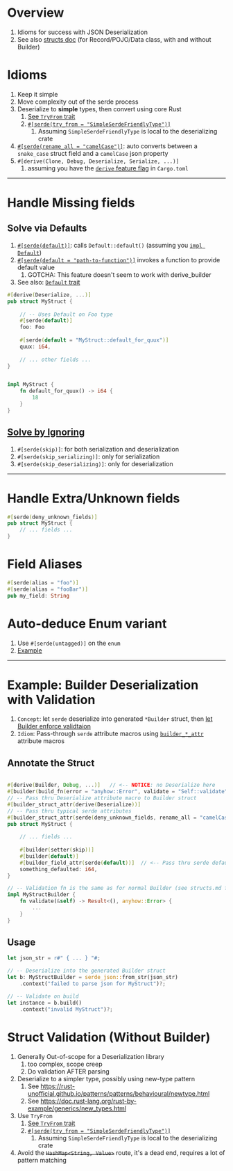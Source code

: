 # Overview

1. Idioms for success with JSON Deserialization
1. See also [structs doc](structs.md) (for Record/POJO/Data class, with and without Builder)

# Idioms

1. Keep it simple
1. Move complexity out of the serde process
1. Deserialize to **simple** types, then convert using core Rust
    1. [See `TryFrom` trait](https://doc.rust-lang.org/std/convert/trait.TryFrom.html)
    1. [`#[serde(try_from = "SimpleSerdeFriendlyType")]`](https://serde.rs/container-attrs.html#try_from)
        1. Assuming `SimpleSerdeFriendlyType` is local to the deserializing crate
1. [`#[serde(rename_all = "camelCase")]`](https://serde.rs/container-attrs.html#rename_all): auto converts between a `snake_case` struct field and a `camelCase` json property
1. `#[derive(Clone, Debug, Deserialize, Serialize, ...)]`
    1. assuming you have the [`derive` feature flag](https://serde.rs/feature-flags.html) in `Cargo.toml`

--------

# Handle Missing fields

## Solve via Defaults

1. [`#[serde(default)]`](https://serde.rs/field-attrs.html#default): calls `Default::default()` (assuming you [`impl Default`](https://doc.rust-lang.org/std/default/trait.Default.html#how-can-i-implement-default))
1. [`#[serde(default = "path-to-function")]`](https://serde.rs/field-attrs.html#default--path) invokes a function to provide default value
    1. GOTCHA: This feature doesn't seem to work with derive_builder
1. See also: [`Default` trait](https://doc.rust-lang.org/std/default/trait.Default.html)

```rust
#[derive(Deserialize, ...)]
pub struct MyStruct {
   
    // -- Uses Default on Foo type 
    #[serde(default)]
    foo: Foo
   
    #[serde(default = "MyStruct::default_for_quux")]
    quux: i64,
    
    // ... other fields ...
}


impl MyStruct {
    fn default_for_quux() -> i64 {
        18
    }
}
```

## [Solve by Ignoring](https://serde.rs/attr-skip-serializing.html)

1. `#[serde(skip)]`: for both serialization and deserialization
1. `#[serde(skip_serializing)]`: only for serialization
1. `#[serde(skip_deserializing)]`: only for deserialization

--------

# Handle Extra/Unknown fields

```rust
#[serde(deny_unknown_fields)]
pub struct MyStruct {
    // ... fields ...
}
```

# Field Aliases

```rust
#[serde(alias = "foo")]
#[serde(alias = "fooBar")]
pub my_field: String
```

# Auto-deduce Enum variant

1. Use `#[serde(untagged)]` on the `enum`
1. [Example](https://serde.rs/enum-representations.html#untagged)

--------

# Example: Builder Deserialization with Validation

1. `Concept`: let `serde` deserialize into generated `*Builder` struct, then [let Builder enforce validtaion](./structs.md#builder-enforce-validation)
1. `Idiom`: Pass-through `serde` attribute macros using [`builder_*_attr`](https://docs.rs/derive_builder/latest/derive_builder/#pass-through-attributes) attribute macros

## Annotate the Struct

```rust

#[derive(Builder, Debug, ...)]   // <-- NOTICE: no Deserialize here
#[builder(build_fn(error = "anyhow::Error", validate = "Self::validate"))]
// -- Pass thru Deserialize attribute macro to Builder struct
#[builder_struct_attr(derive(Deserialize))]
// -- Pass thru typical serde attributes
#[builder_struct_attr(serde(deny_unknown_fields, rename_all = "camelCase"))]
pub struct MyStruct {
    
    // ... fields ...
   
    #[builder(setter(skip))]
    #[builder(default)]
    #[builder_field_attr(serde(default))]  // <-- Pass thru serde default to Builder struct
    something_defaulted: i64,
}   

// -- Validation fn is the same as for normal Builder (see structs.md for details) 
impl MyStructBuilder {
    fn validate(&self) -> Result<(), anyhow::Error> {
        ...
    }
}
```

## Usage

```rust
let json_str = r#" { ... } "#;

// -- Deserialize into the generated Builder struct
let b: MyStructBuilder = serde_json::from_str(json_str)
    .context("failed to parse json for MyStruct")?;

// -- Validate on build
let instance = b.build()
    .context("invalid MyStruct")?;
```

# Struct Validation (Without Builder)

1. Generally Out-of-scope for a Deserialization library
    1. too complex, scope creep
    1. Do validation AFTER parsing
1. Deserialize to a simpler type, possibly using new-type pattern
    1. See https://rust-unofficial.github.io/patterns/patterns/behavioural/newtype.html
    1. See https://doc.rust-lang.org/rust-by-example/generics/new_types.html
1. Use `TryFrom`
    1. [See `TryFrom` trait](https://doc.rust-lang.org/std/convert/trait.TryFrom.html)
    1. [`#[serde(try_from = "SimpleSerdeFriendlyType")]`](https://serde.rs/container-attrs.html#try_from)
        1. Assuming `SimpleSerdeFriendlyType` is local to the deserializing crate
1. Avoid the ~~`HashMap<String, Value>`~~ route, it's a dead end, requires a lot of pattern matching
